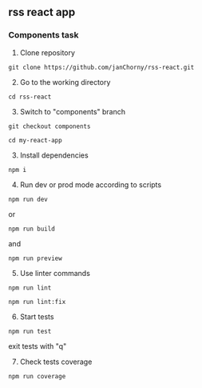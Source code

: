 ## rss react app

### Components task


1. Clone repository
```
git clone https://github.com/janChorny/rss-react.git
```
2. Go to the working directory
```
cd rss-react
```
3. Switch to "components" branch
```
git checkout components
```
```
cd my-react-app
```
3. Install dependencies
```
npm i
```
4. Run dev or prod mode according to scripts
```
npm run dev
```
or
```
npm run build
```
and
```
npm run preview
```
5. Use linter commands

```
npm run lint
```
```
npm run lint:fix
```
6. Start tests
```
npm run test
```
exit tests with "q"

7. Check tests coverage
```
npm run coverage
```
